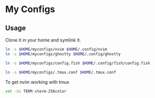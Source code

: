 # My Configs

## Usage

Clone it in your home and symlink it.

```sh
ln -s $HOME/myconfigs/nvim $HOME/.config/nvim
ln -s $HOME/myconfigs/ghostty $HOME/.config/ghostty

ln -s $HOME/myconfigs/config.fish $HOME/.config/fish/config.fish

ln -s $HOME/myconfigs/.tmux.conf $HOME/.tmux.conf
```

To get nvim working with tmux

```sh
set -Ux TERM xterm-256color
```
